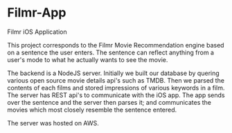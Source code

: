 # Filmr-App
Filmr iOS Application

This project corresponds to the Filmr Movie Recommendation engine based on a sentence the user enters. The sentence can reflect anything from a user's mode
to what he actually wants to see the movie. 

The backend is a NodeJS server. Initially we built our database by quering various open source movie details api's such as TMDB. Then we parsed
the contents of each films and stored impressions of various keywords in a film. The server has REST api's to communicate with the iOS app.
The app sends over the sentence and the server then parses it; and communicates the movies which most closely resemble the sentence entered.

The server was hosted on AWS.
